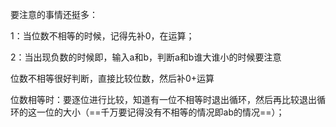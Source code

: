 要注意的事情还挺多：

1：当位数不相等的时候，记得先补0，在运算；

2：当出现负数的时候即，输入a和b，判断a和b谁大谁小的时候要注意

位数不相等很好判断，直接比较位数，然后补0+运算

位数相等时：要逐位进行比较，知道有一位不相等时退出循环，然后再比较退出循环的这一位的大小（==千万要记得没有不相等的情况即ab的情况==）；